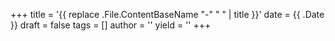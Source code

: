 +++
title = '{{ replace .File.ContentBaseName "-" " " | title }}'
date = {{ .Date }}
draft = false
tags = []
author = ''
yield = ''
+++
